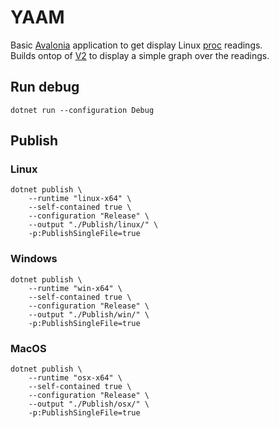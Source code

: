 # YAAM

Basic [Avalonia](https://avaloniaui.net/) application to get display Linux [proc](https://man7.org/linux/man-pages/man5/proc.5.html) readings.  
Builds ontop of [V2](https://github.com/sebkirller/YAAM/tree/V2) to display a simple graph over the readings.

## Run debug

```console
dotnet run --configuration Debug
```

## Publish

### Linux

```console
dotnet publish \
    --runtime "linux-x64" \
    --self-contained true \
    --configuration "Release" \
    --output "./Publish/linux/" \
    -p:PublishSingleFile=true
```

### Windows

```console
dotnet publish \
    --runtime "win-x64" \
    --self-contained true \
    --configuration "Release" \
    --output "./Publish/win/" \
    -p:PublishSingleFile=true
```

### MacOS

```console
dotnet publish \
    --runtime "osx-x64" \
    --self-contained true \
    --configuration "Release" \
    --output "./Publish/osx/" \
    -p:PublishSingleFile=true
```